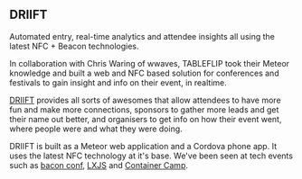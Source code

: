 ## DRIIFT

Automated entry, real-time analytics and attendee insights all using the latest NFC + Beacon technologies.

<div class="full">

In collaboration with Chris Waring of wwaves, TABLEFLIP took their Meteor knowledge and built a web and NFC based solution for conferences and festivals to gain insight and info on their event, in realtime.

[DRIIFT](http://signup.driift.io/) provides all sorts of awesomes that allow attendees to have more fun and make more connections, sponsors to gather more leads and get their name out better, and organisers to get info on how their event went, where people were and what they were doing.

DRIIFT is built as a Meteor web application and a Cordova phone app. It uses the latest NFC technology at it's base. We've been seen at tech events such as [bacon conf](http://devslovebacon.com/), [LXJS](http://2014.lxjs.org/) and [Container Camp](http://container.camp/).

</div>